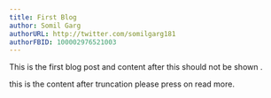 ```yaml
---
title: First Blog
author: Somil Garg
authorURL: http://twitter.com/somilgarg181
authorFBID: 100002976521003
---
```


This is the first blog post and content after this should not be shown .

<!--truncate-->
this is the content after truncation please press on read more.
